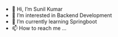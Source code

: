 - 👋 Hi, I’m Sunil Kumar
- 👀 I’m interested in Backend Development
- 🌱 I’m currently learning Springboot
- 📫 How to reach me ...

<!---
kumarsunil98iitbbs/kumarsunil98iitbbs is a ✨ special ✨ repository because its `README.md` (this file) appears on your GitHub profile.
You can click the Preview link to take a look at your changes.
--->
